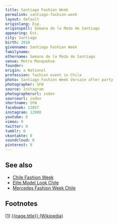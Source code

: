 ```yaml
---
title: Santiago Fashion Week
permalink: santiago-fashion-week
layout: default
originlang: Esp.
originspell: Semana de la Moda de Santiago
appearing: Est.
city: Santiago
birth: 2018
givenname: Santiago Fashion Week
familyname:
othername: Semana de la Moda de Santiago
venue: Metro Manquehue
founder:
origin: a National
profession: fashion event in Chile
photo: Santiago Fashion Week Versace after party
photographer: SFW
source: Instagram
photographerurl: index
sourceurl: index
shortname: SFW
facebook: 11857
instagram: 12900
youtube: 0
vimeo: 0
twitter: 0
tumblr: 0
vkontakte: 0
soundcloud: 0
pinterest: 0
---
```


## See also

+ [Chile Fashion Week](chile-fashion-week)
+ [Elite Model Look Chile](elite-model-look-chile)
+ [Mercedes Fashion Week Chile](mercedes-fashion-week-chile)

## Footnotes

[[1]](#a1) <span id="f1"></span> [{{page.title}} (Wikipedia)](index)
